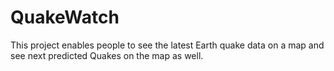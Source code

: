 # QuakeWatch
This project enables people to see the latest Earth quake data on a map and see next predicted Quakes on the map as well.
